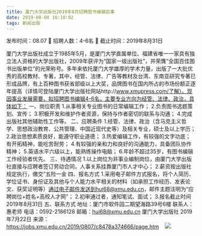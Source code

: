 ```yaml
---
title: 厦门大学出版社2019年8月招聘图书编辑启事
date: 2019-08-08 10:10:02
tags: 新闻出版
---
```

发布时间：08.07   🌟   招聘人数：4-6名   🌈   截止时间：2019年8月31日
<!-- more -->
厦门大学出版社成立于1985年5月，是厦门大学直属单位、福建省唯一一家具有独立法人资格的大学出版社，2009年获评为“国家一级出版社”，并荣膺“全国百佳图书出版单位”的光荣称号。多年来依托厦门大学雄厚的学术力量，出版了一大批优秀的高校教材、专著，其中，经管、法律、广告等教材及台湾、东南亚研究专著已形成品牌，有上百种图书获省部级以上大奖，品牌图书在国内所占的市场份额正逐年提高（详情可登陆厦门大学出版社网站http://www.xmupress.com/了解）。现因事业发展需要，拟招聘图书编辑4-6名，主要专业方向为经管、法律、政治，具体如下：
一、岗位职责
1.从事相关专业图书的日常编辑工作；
2.负责图书选题策划、宣传；
3.积极开发和维护作者资源，保持与作者密切的联系与沟通；
4.完成出版社其他辅助性工作等。
二、应聘条件
1.经管、法律、政治（含马克主义哲学、思想政治教育、公共管理、中国近现代史等）及相关专业，硕士及以上学历；
2.政治思想素质良好，能遵守职业道德；
3.热爱编辑工作，有较强的文字功底；有开拓精神，能吃苦耐劳；
4.有较强的亲和力和良好的沟通能力，具备团队协作精神；
5.英语水平六级以上，能熟练操作电脑；
6.年龄不超过35岁，有图书编辑工作经验者优先。
三、待遇情况
1.以上岗位为非事业编制岗位，由厦门大学出版社直接与应聘者签订劳动合同，人事关系挂靠厦门市人才中心；
2.薪资按出版社规定执行，缴交“五险一金
四、报名方式
1.采用电子邮件方式报名，将个人简历、学位证书、身份证及其他与个人能力水平相关的材料（如承担工作经历、发表论文、获奖证明等）通过电子邮件发送到hui68@xmu.edu.cn，邮件主题注明为“应聘岗位+姓名+高校人才网”；
2.初审通过者，通知笔试、面试；
3.报名截止时间2019年8月31日
五、联系方式
地址：厦门市软件园二期望海路39号6楼
联系人：惠老师
电话：0592-2186128
邮箱：hui68@xmu.edu.cn
厦门大学出版社
2019年7月22日
来源：
https://jobs.xmu.edu.cn/2019/0807/c8478a374666/page.htm
 
 ![](https://cdn.weiweiblog.cn/20181015134814.png)